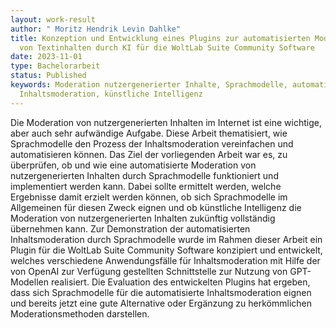 ```yaml
---
layout: work-result
author: " Moritz Hendrik Levin Dahlke"
title: Konzeption und Entwicklung eines Plugins zur automatisierten Moderation
  von Textinhalten durch KI für die WoltLab Suite Community Software
date: 2023-11-01
type: Bachelorarbeit
status: Published
keywords: Moderation nutzergenerierter Inhalte, Sprachmodelle, automatisierte
  Inhaltsmoderation, künstliche Intelligenz
---
```

Die Moderation von nutzergenerierten Inhalten im Internet ist eine wichtige, aber auch sehr aufwändige Aufgabe. Diese Arbeit thematisiert, wie Sprachmodelle den Prozess der Inhaltsmoderation vereinfachen und automatisieren können. Das Ziel der vorliegenden Arbeit war es, zu überprüfen, ob und wie eine automatisierte Moderation von nutzergenerierten Inhalten durch Sprachmodelle funktioniert und implementiert werden kann. Dabei sollte ermittelt werden, welche Ergebnisse damit erzielt werden können, ob sich Sprachmodelle im Allgemeinen für diesen Zweck eignen und ob künstliche Intelligenz die Moderation von nutzergenerierten Inhalten zukünftig vollständig übernehmen kann. Zur Demonstration der automatisierten Inhaltsmoderation durch Sprachmodelle wurde im Rahmen dieser Arbeit ein Plugin für die WoltLab Suite Community Software konzipiert und entwickelt, welches verschiedene Anwendungsfälle für Inhaltsmoderation mit Hilfe der von OpenAI zur Verfügung gestellten Schnittstelle zur Nutzung von GPT-Modellen realisiert. Die Evaluation des entwickelten Plugins hat ergeben, dass sich Sprachmodelle für die automatisierte Inhaltsmoderation eignen und bereits jetzt eine gute Alternative oder Ergänzung zu herkömmlichen Moderationsmethoden darstellen.
